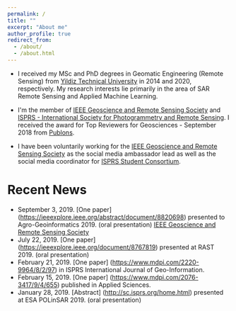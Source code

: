 ```yaml
---
permalink: /
title: ""
excerpt: "About me"
author_profile: true
redirect_from: 
  - /about/
  - /about.html
---
```




* I  received my MSc and PhD degrees in Geomatic Engineering (Remote Sensing) from [Yildiz Technical University](http://www.yildiz.edu.tr/en) in 2014 and 2020, respectively. My research interests lie primarily in the area of SAR Remote Sensing and Applied Machine Learning. 

* I'm the member of [IEEE Geoscience and Remote Sensing Society](http://www.grss-ieee.org/) and [ISPRS - International Society for Photogrammetry and Remote Sensing](https://www.isprs.org/). I received the award for Top Reviewers for Geosciences - September 2018 from [Publons](https://publons.com/researcher/1175331/mustafa-ustuner/). 

* I have been voluntarily working for the [IEEE Geoscience and Remote Sensing Society](http://www.grss-ieee.org/) as the social media ambassador lead as well as the social media coordinator for [ISPRS Student Consortium](http://sc.isprs.org/home.html).


# Recent News
* September 3, 2019. [One paper] (https://ieeexplore.ieee.org/abstract/document/8820698) presented to Agro-Geoinformatics 2019. (oral presentation) [IEEE Geoscience and Remote Sensing Society](http://www.grss-ieee.org/)
* July 22, 2019. [One paper] (https://ieeexplore.ieee.org/document/8767819) presented at RAST 2019. (oral presentation)
* February 21, 2019. [One paper] (https://www.mdpi.com/2220-9964/8/2/97) in ISPRS International Journal of Geo-Information.
* February 15, 2019. [One paper] (https://www.mdpi.com/2076-3417/9/4/655) published in Applied Sciences. 
* January 28, 2019. [Abstract] (http://sc.isprs.org/home.html) presented at ESA POLinSAR 2019. (oral presentation)
